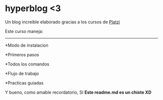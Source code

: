 # hyperblog <3
Un blog increible elaborado gracias a los cursos de [Platzi](https://platzi.com/clases/1557-git-github/19977-readmemd-es-una-excelente-practica/"Platzi")

Este curso maneja:

------------

*Modo de instalacion

*Primeros pasos

*Todos los comandos

*Flujo de trabajo

*Practicas guiadas

Y bueno, como amable recordatorio, SI **Este readme.md es un chiste XD**


